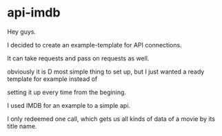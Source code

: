 # api-imdb

Hey guys. 

I decided to create an example-template for API connections.

It can take requests and pass on requests as well.

obviously it is D most simple thing to set up, but I just wanted a ready template for example instead of 

setting it up every time from the begining.

I used IMDB for an example to a simple api.

I only redeemed one call, which gets us all kinds of data of a movie by its title name.





